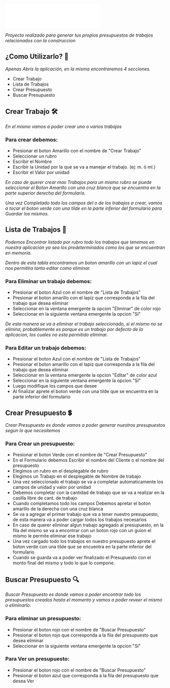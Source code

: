 
<img src="https://raw.githubusercontent.com/romani22/Curso_JS_romani/master/assets/img/LogoBlanco.png" align="center"
     alt="Size Limit logo by Anton Lovchikov">
     


_Proyecto realizado para generar tus propios presupuestos de trabajos relacionados con la construccion_

## ¿Como Utilizarlo? 🚀
_Apenas Abris la aplicación, en la misma encontraremos 4 secciones._

* Crear Trabajo 
* Lista de Trabajos
* Crear Presupuesto
* Buscar Presupuesto


## Crear Trabajo 🛠️

_En el mismo vamos a poder crear uno o varios trabajos_

### Para crear debemos:
* Presionar el boton Amarillo con el nombre de "Crear Trabajo"
* Seleccionar un rubro
* Escribir el Nombre
* Escribir la Unidad por la que se va a manejar el trabajo. (ej: m. ó ml.)
* Escribir el Valor por unidad


_En caso de querer crear mas Trabajos para un mismo rubro se puede seleccionar el Boton Amarillo con una cruz blanca que se encuentra en la parte superior derecha del formulario._

_Una vez Completado todo los campos del o de los trabajos a crear, vamos a tocar el boton verde con una tilde en la parte inferior del formulario para Guardar los mismos._

## Lista de Trabajos 📄

_Podemos Encontrar listado por rubro todo los trabajos que tenemos en nuestra aplicación ya sea los predeterminados como los que se encuentran en memoria._

_Dentro de esta tabla encontramos un boton amarillo con un lapiz el cual nos permitira tanto editar como eliminar._

### Para Eliminar un trabajo debemos:

* Presionar el boton Azul con el nombre de "Lista de Trabajos"
* Presionar el boton amarillo con el lapiz que corresponda a la fila del trabajo que desea eliminar
* Seleccionar en la ventana emergente la opcion "Eliminar" de color rojo
* Seleccionar en la siguiente ventana emergente la opcion "Sí"

_De esta manera se va a eliminar el trabajo seleccionado, si el mismo no se elimina, probablemente es porque es un trabajo por defecto de la aplicacion, los cuales no esta permitido eliminar._

### Para Editar un trabajo debemos:

* Presionar el boton Azul con el nombre de "Lista de Trabajos"
* Presionar el boton amarillo con el lapiz que corresponda a la fila del trabajo que desea eliminar
* Seleccionar en la ventana emergente la opcion "Editar" de color azul
* Seleccionar en la siguiente ventana emergente la opcion "Sí"
* Luego modifique los campos que desee
* Al finalizar aprete el boton verde con una tilde que se encuentra en la parte inferior del formulario

## Crear Presupuesto 💲

_Crear Presupuesto es donde vamos a poder generar nuestros presupuestos segun lo que necesitemos_

### Para Crear un presupuesto:

* Presionar el boton Verde con el nombre de "Crear Presupuesto"
* En el Formulario debemos Escribir el nombre del Cliente o el nombre del presupuesto
* Elegimos un rubro en el desplegable de rubro
* Elegimos un Trabajo en el desplegable de Nombre de trabajo
* Una vez seleccionado el trabajo se va a completar automaticamente los campos de unidad y valor por unidad
* Debemos completar con la cantidad de trabajo que se va a realizar en la casilla libre de cant. de trabajo
* Cuando completamos todo los campos Debemos apretar el boton amarillo de la derecha con una cruz blanca
* Se va a agregar el primer trabajo que va a tener nuestro presupuesto, de esta manera va a poder cargar todos los trabajos necesarios
* En caso de querer eliminar algun trabajo agregado al presupuesto, en la fila del mismo se va a encontrar con un boton rojo con un guion el mismo le permite eliminar ese trabajo
* Una vez cargado todo los trabajos en nuestro presupuesto aprete el boton verde con una tilde que se encuentra en la parte inferior del formulario
* Cuando se guarda va a poder ver finalizado el Presupuesto con el monto final del mismo y todo lo que lo compone.


## Buscar Presupuesto 🔍

_Buscar Presupuesto es donde vamos a poder encontrar todo los presupuestos creados hasta el momento y vamos a poder reveer el mismo o eliminarlo._

### Para eliminar un presupuesto:

* Presionar el boton rojo con el nombre de "Buscar Presupuesto"
* Presionar el boton rojo que corresponda a la fila del presupuesto que desea eliminar
* Seleccionar en la siguiente ventana emergente la opcion "Sí"

### Para Ver un presupuesto:

* Presionar el boton rojo con el nombre de "Buscar Presupuesto"
* Presionar el boton azul que corresponda a la fila del presupuesto que desea Ver
